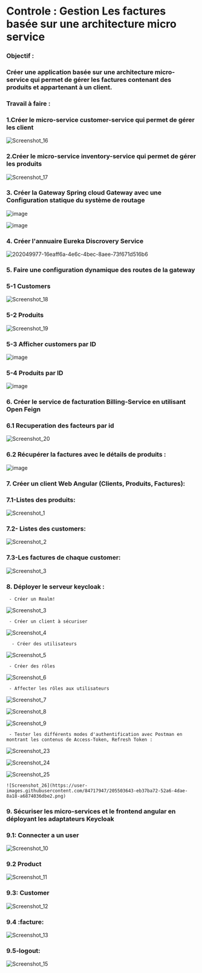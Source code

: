 # Controle : Gestion Les factures basée sur une architecture micro service
###  Objectif :  

### Créer une application basée sur une architecture micro-service qui permet de gérer les factures contenant des produits et appartenant à un client.
### Travail à faire :

### 1.Créer le micro-service customer-service qui permet de gérer les client

![Screenshot_16](https://user-images.githubusercontent.com/84717947/205501414-7cd1d129-c61d-422a-832e-1139d49426f9.png)

### 2.Créer le micro-service inventory-service qui permet de gérer les produits

![Screenshot_17](https://user-images.githubusercontent.com/84717947/205501504-2e18b1a2-1379-421a-91b1-5f86835c17f2.png)

### 3. Créer la Gateway Spring cloud Gateway avec une Configuration statique du système de routage

![image](https://user-images.githubusercontent.com/84717947/202049977-16eaff6a-4e6c-4bec-8aee-73f671d516b6.png)

![image](https://user-images.githubusercontent.com/84717947/202050107-dd795b5c-62c7-4894-81bc-06f2b4033252.png)

### 4. Créer l'annuaire Eureka Discrovery Service

![202049977-16eaff6a-4e6c-4bec-8aee-73f671d516b6](https://user-images.githubusercontent.com/84717947/205496927-46fa6a34-1654-4ae1-a7ea-2659a7aa2d41.png)

### 5. Faire une configuration dynamique des routes de la gateway

  ### 5-1 Customers 
  
![Screenshot_18](https://user-images.githubusercontent.com/84717947/205501617-a13cb18f-7a93-4676-9d09-6de0fdcd052a.png)

### 5-2 Produits

![Screenshot_19](https://user-images.githubusercontent.com/84717947/205501729-aa390489-c5d4-43ff-92c5-1e6af3dc53d3.png)

 ### 5-3 Afficher customers par ID

![image](https://user-images.githubusercontent.com/84717947/202050295-559e544e-4da1-405d-a020-1be5e1828338.png)

 ### 5-4 Produits par ID

![image](https://user-images.githubusercontent.com/84717947/202050329-3a574aea-cb06-40de-b0cc-874cd9bbcfe2.png)

### 6. Créer le service de facturation Billing-Service en utilisant Open Feign

### 6.1  Recuperation des facteurs par id 

![Screenshot_20](https://user-images.githubusercontent.com/84717947/205501806-a31fd1f6-7cca-4928-9a67-33544095898c.png)
 
### 6.2	Récupérer la factures avec le détails de produits : 
 
![image](https://user-images.githubusercontent.com/84717947/202050489-66d7b7f4-48db-4eca-b428-3c02f8e9b05f.png)

### 7. Créer un client Web Angular (Clients, Produits, Factures):

  ### 7.1-Listes des produits:

![Screenshot_1](https://user-images.githubusercontent.com/84717947/202864336-d3ed6e4c-b3f6-4e9a-8ee7-2ab5935bcc75.png)
     
  ### 7.2- Listes des customers:

![Screenshot_2](https://user-images.githubusercontent.com/84717947/202864337-711f42f7-7dc0-4d90-948f-cd5d09b7404f.png)

   ### 7.3-Les factures de chaque customer:

![Screenshot_3](https://user-images.githubusercontent.com/84717947/202864351-70f83694-6e47-41b0-90f5-5588603b58d4.png)

### 8. Déployer le serveur keycloak :

     - Créer un Realm!
     
   ![Screenshot_3](https://user-images.githubusercontent.com/84717947/205497306-958af207-a2a5-43ba-b6be-c97538ccb1cf.png)
     
     - Créer un client à sécuriser
     
   ![Screenshot_4](https://user-images.githubusercontent.com/84717947/205497357-b130538b-d6d6-4a6f-b795-e668e9cb6ac8.png)

      - Créer des utilisateurs
     
   ![Screenshot_5](https://user-images.githubusercontent.com/84717947/205498112-f44ada28-f89c-49ba-b8fc-5619acc63b35.png)    

     - Créer des rôles
     
   ![Screenshot_6](https://user-images.githubusercontent.com/84717947/205498207-5e4517dd-c814-4428-b129-6231425fb372.png)

     - Affecter les rôles aux utilisateurs
     
   ![Screenshot_7](https://user-images.githubusercontent.com/84717947/205498321-f904a52e-9241-4e88-885a-f80bf3428dc6.png)

   ![Screenshot_8](https://user-images.githubusercontent.com/84717947/205498300-5e44a0a6-66ae-45e2-be83-9d0aac8ab3cd.png)

   ![Screenshot_9](https://user-images.githubusercontent.com/84717947/205498271-0836875d-db47-4108-87a2-a9467dfbb8fc.png)

     - Tester les différents modes d'authentification avec Postman en montrant les contenus de Access-Token, Refresh Token :
     
   ![Screenshot_23](https://user-images.githubusercontent.com/84717947/205503622-416cab15-3de4-4673-8709-0e2335825a14.png)

   ![Screenshot_24](https://user-images.githubusercontent.com/84717947/205503633-2f882f14-1dc0-483d-8fd2-a07e75a910f6.png)

   ![Screenshot_25](https://user-images.githubusercontent.com/84717947/205503635-db3ed629-80ac-4bf5-acd2-469bbbabdf0a.png)

    ![Screenshot_26](https://user-images.githubusercontent.com/84717947/205503643-eb37ba72-52a6-4dae-8a18-a6874036dbe2.png)

### 9. Sécuriser les micro-services et le frontend angular en déployant les adaptateurs Keycloak

### 9.1: Connecter a un user 

![Screenshot_10](https://user-images.githubusercontent.com/84717947/205498625-51779557-a9d6-4039-a58c-563654cf5cb9.png)

### 9.2 Product 

![Screenshot_11](https://user-images.githubusercontent.com/84717947/205498655-a4030cfa-a393-4123-82f4-7aff98298f87.png)

### 9.3: Customer 

![Screenshot_12](https://user-images.githubusercontent.com/84717947/205498688-5705e74d-c9d4-4b5e-8511-7b9474a96b05.png)

### 9.4 :facture:

![Screenshot_13](https://user-images.githubusercontent.com/84717947/205498702-ff2d7dcb-86bd-4d1d-9b74-66b7bee43907.png)

### 9.5-logout:

![Screenshot_15](https://user-images.githubusercontent.com/84717947/205498738-aa128020-e82e-40b2-9033-335a89010f6e.png)

